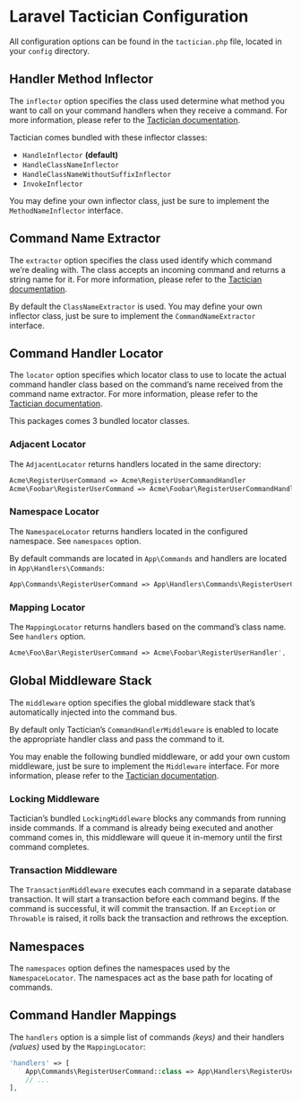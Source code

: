 # Laravel Tactician Configuration

All configuration options can be found in the `tactician.php` file, located in your `config` directory.

## Handler Method Inflector

The `inflector` option specifies the class used determine what method you want to call on your command handlers when they receive a command. For more information, please refer to the [Tactician documentation](http://tactician.thephpleague.com/tweaking-tactician/#handler-method).

Tactician comes bundled with these inflector classes:

- `HandleInflector` __(default)__
- `HandleClassNameInflector`
- `HandleClassNameWithoutSuffixInflector`
- `InvokeInflector`

You may define your own inflector class, just be sure to implement the `MethodNameInflector` interface.


## Command Name Extractor

The `extractor` option specifies the class used identify which command we’re dealing with. The class accepts an incoming command and returns a string name for it. For more information, please refer to the [Tactician documentation](http://tactician.thephpleague.com/tweaking-tactician/#command-naming).

By default the `ClassNameExtractor` is used. You may define your own inflector class, just be sure to implement the `CommandNameExtractor` interface.


## Command Handler Locator

The `locator` option specifies which locator class to use to locate the actual command handler class based on the command’s name received from the command name extractor. For more information, please refer to the [Tactician documentation](http://tactician.thephpleague.com/tweaking-tactician/#loading-your-handlers).

This packages comes 3 bundled locator classes.

### Adjacent Locator

The `AdjacentLocator` returns handlers located in the same directory:

```php
Acme\RegisterUserCommand => Acme\RegisterUserCommandHandler
Acme\Foobar\RegisterUserCommand => Acme\Foobar\RegisterUserCommandHandler
```

### Namespace Locator

The `NamespaceLocator` returns handlers located in the configured namespace. See `namespaces` option.

By default commands are located in `App\Commands` and handlers are located in `App\Handlers\Commands`:

```php
App\Commands\RegisterUserCommand => App\Handlers\Commands\RegisterUserCommandHandler
```

### Mapping Locator

The `MappingLocator` returns handlers based on the command’s class name. See `handlers` option.

```php
Acme\Foo\Bar\RegisterUserCommand => Acme\Foobar\RegisterUserHandler',
```


## Global Middleware Stack

The `middleware` option specifies the global middleware stack that’s automatically injected into the command bus.

By default only Tactician’s `CommandHandlerMiddleware` is enabled to locate the appropriate handler class and pass the command to it.

You may enable the following bundled middleware, or add your own custom middleware, just be sure to implement the `Middleware` interface. For more information, please refer to the [Tactician documentation](http://tactician.thephpleague.com/middleware/).

### Locking Middleware

Tactician’s bundled `LockingMiddleware` blocks any commands from running inside commands. If a command is already being executed and another command comes in, this middleware will queue it in-memory until the first command completes.

### Transaction Middleware

The `TransactionMiddleware` executes each command in a separate database transaction. It will start a transaction before each command begins. If the command is successful, it will commit the transaction. If an `Exception` or `Throwable` is raised, it rolls back the transaction and rethrows the exception.


## Namespaces

The `namespaces` option defines the namespaces used by the `NamespaceLocator`. The namespaces act as the base path for locating of commands.


## Command Handler Mappings

The `handlers` option is a simple list of commands _(keys)_ and their handlers _(values)_ used by the `MappingLocator`:

```php
'handlers' => [
    App\Commands\RegisterUserCommand::class => App\Handlers\RegisterUserHandler::class,
    // ...
],
```
